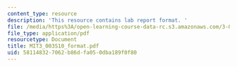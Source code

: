 ```yaml
---
content_type: resource
description: 'This resource contains lab report format. '
file: /media/https%3A/open-learning-course-data-rc.s3.amazonaws.com/3-003-principles-of-engineering-practice-spring-2010/581148327062b86dfa050dba189f0f80_MIT3_003S10_format.pdf
file_type: application/pdf
resourcetype: Document
title: MIT3_003S10_format.pdf
uid: 58114832-7062-b86d-fa05-0dba189f0f80
---
```

